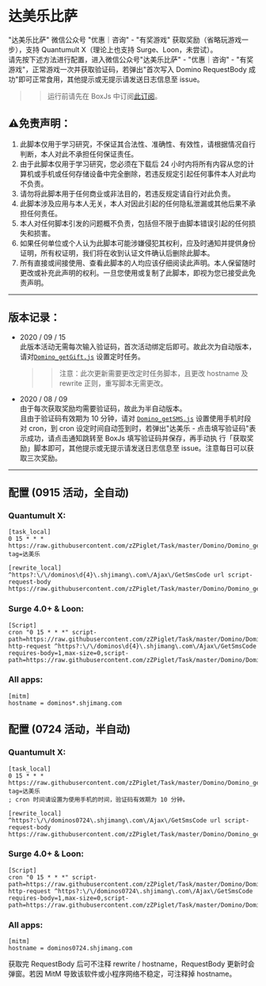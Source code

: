 # 达美乐比萨

"达美乐比萨" 微信公众号 "优惠｜咨询" - "有奖游戏" 获取奖励（省略玩游戏一步），支持 Quantumult X（理论上也支持 Surge、Loon，未尝试）。  
请先按下述方法进行配置，进入微信公众号"达美乐比萨" - "优惠｜咨询" - "有奖游戏"，正常游戏一次并获取验证码，若弹出"首次写入 Domino RequestBody 成功"即可正常食用，其他提示或无提示请发送日志信息至 issue。  
>>运行前请先在 BoxJs 中订阅[此订阅](https://raw.githubusercontent.com/zZPiglet/Task/master/zZPiglet.boxjs.json)。  


## ⚠️免责声明：
1. 此脚本仅用于学习研究，不保证其合法性、准确性、有效性，请根据情况自行判断，本人对此不承担任何保证责任。
2. 由于此脚本仅用于学习研究，您必须在下载后 24 小时内将所有内容从您的计算机或手机或任何存储设备中完全删除，若违反规定引起任何事件本人对此均不负责。
3. 请勿将此脚本用于任何商业或非法目的，若违反规定请自行对此负责。
4. 此脚本涉及应用与本人无关，本人对因此引起的任何隐私泄漏或其他后果不承担任何责任。
5. 本人对任何脚本引发的问题概不负责，包括但不限于由脚本错误引起的任何损失和损害。
6. 如果任何单位或个人认为此脚本可能涉嫌侵犯其权利，应及时通知并提供身份证明，所有权证明，我们将在收到认证文件确认后删除此脚本。
7. 所有直接或间接使用、查看此脚本的人均应该仔细阅读此声明。本人保留随时更改或补充此声明的权利。一旦您使用或复制了此脚本，即视为您已接受此免责声明。


----------
## 版本记录：
- 2020 / 09 / 15  
    此版本活动无需每次输入验证码，首次活动绑定后即可。故此次为自动版本，请对[`Domino_getGift.js`](https://raw.githubusercontent.com/zZPiglet/Task/master/Domino/Domino_getGift.js) 设置定时任务。  
    >> 注意：此次更新需要更改定时任务脚本，且更改 hostname 及 rewrite 正则，重写脚本无需更改。
- 2020 / 08 / 09  
    由于每次获取奖励均需要验证码，故此为半自动版本。  
    且由于验证码有效期为 10 分钟，请对 [`Domino_getSMS.js`](https://raw.githubusercontent.com/zZPiglet/Task/master/Domino/Domino_getSMS.js) 设置使用手机时段对 cron，到 cron 设定时间自动签到时，若弹出"达美乐 - 点击填写验证码"表示成功，请点击通知跳转至 BoxJs 填写验证码并保存，再手动执 行「获取奖励」脚本即可，其他提示或无提示请发送日志信息至 issue。注意每日可以获取三次奖励。  
----------

## 配置 (0915 活动，全自动)
### Quantumult X:
```properties
[task_local]
0 15 * * * https://raw.githubusercontent.com/zZPiglet/Task/master/Domino/Domino_getGift.js, tag=达美乐

[rewrite_local]
^https?:\/\/dominos\d{4}\.shjimang\.com\/Ajax\/GetSmsCode url script-request-body https://raw.githubusercontent.com/zZPiglet/Task/master/Domino/Domino_getSMS.js
```
### Surge 4.0+ & Loon:
```properties
[Script]
cron "0 15 * * *" script-path=https://raw.githubusercontent.com/zZPiglet/Task/master/Domino/Domino_getGift.js
http-request ^https?:\/\/dominos\d{4}\.shjimang\.com\/Ajax\/GetSmsCode requires-body=1,max-size=0,script-path=https://raw.githubusercontent.com/zZPiglet/Task/master/Domino/Domino_getSMS.js
```
### All apps:
```properties
[mitm]
hostname = dominos*.shjimang.com
```

## 配置 (0724 活动，半自动)
### Quantumult X:
```properties
[task_local]
0 15 * * * https://raw.githubusercontent.com/zZPiglet/Task/master/Domino/Domino_getSMS.js, tag=达美乐
; cron 时间请设置为使用手机的时间，验证码有效期为 10 分钟。

[rewrite_local]
^https?:\/\/dominos0724\.shjimang\.com\/Ajax\/GetSmsCode url script-request-body https://raw.githubusercontent.com/zZPiglet/Task/master/Domino/Domino_getSMS.js
```
### Surge 4.0+ & Loon:
```properties
[Script]
cron "0 15 * * *" script-path=https://raw.githubusercontent.com/zZPiglet/Task/master/Domino/Domino_getSMS.js
http-request ^https?:\/\/dominos0724\.shjimang\.com\/Ajax\/GetSmsCode requires-body=1,max-size=0,script-path=https://raw.githubusercontent.com/zZPiglet/Task/master/Domino/Domino_getSMS.js
```
### All apps:
```properties
[mitm]
hostname = dominos0724.shjimang.com
```

获取完 RequestBody 后可不注释 rewrite / hostname，RequestBody 更新时会弹窗。若因 MitM 导致该软件或小程序网络不稳定，可注释掉 hostname。